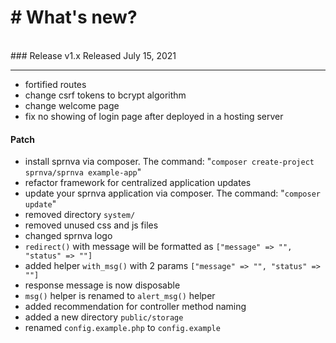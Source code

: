 # # What's new?
<br>
### Release v1.x
Released July 15, 2021

---
- fortified routes
- change csrf tokens to bcrypt algorithm
- change welcome page
- fix no showing of login page after deployed in a hosting server

#### Patch
- install sprnva via composer. The command: "`composer create-project sprnva/sprnva example-app`"
- refactor framework for centralized application updates
- update your sprnva application via composer. The command: "`composer update`"
- removed directory `system/`
- removed unused css and js files
- changed sprnva logo
- `redirect()` with message will be formatted as `["message" => "", "status" => ""]`
- added helper `with_msg()` with 2 params `["message" => "", "status" => ""]`
- response message is now disposable
- `msg()` helper is renamed to `alert_msg()` helper
- added recommendation for controller method naming
- added a new directory `public/storage`
- renamed `config.example.php` to `config.example`